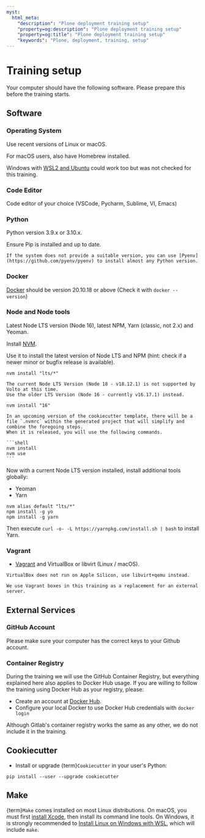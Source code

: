 ```yaml
---
myst:
  html_meta:
    "description": "Plone deployment training setup"
    "property=og:description": "Plone deployment training setup"
    "property=og:title": "Plone deployment training setup"
    "keywords": "Plone, deployment, training, setup"
---
```


# Training setup

Your computer should have the following software.
Please prepare this before the training starts.

## Software

### Operating System

Use recent versions of Linux or macOS.

For macOS users, also have Homebrew installed.

Windows with [WSL2 and Ubuntu](https://ubuntu.com/tutorials/install-ubuntu-on-wsl2-on-windows-10) could work too but was not checked for this training.

### Code Editor

Code editor of your choice (VSCode, Pycharm, Sublime, VI, Emacs)

### Python

Python version 3.9.x or 3.10.x.

Ensure Pip is installed and up to date.

```{tip}
If the system does not provide a suitable version, you can use [Pyenv](https://github.com/pyenv/pyenv) to install almost any Python version.
```

### Docker

[Docker](https://docs.docker.com/get-docker/) should be version 20.10.18 or above (Check it with `docker --version`)

### Node and Node tools

Latest Node LTS version (Node 16), latest NPM, Yarn (classic, not 2.x) and Yeoman.

Install [NVM](https://github.com/nvm-sh/nvm/blob/master/README.md).

Use it to install the latest version of Node LTS and NPM (hint: check if a newer minor or bugfix release is available).

```shell
nvm install "lts/*"
```

```{warning}
The current Node LTS Version (Node 18 - v18.12.1) is not supported by Volto at this time.
Use the older LTS Version (Node 16 - currently v16.17.1) instead.
```

```shell
nvm install "16"
```

````{todo}
In an upcoming version of the cookiecutter template, there will be a file `.nvmrc` within the generated project that will simplify and combine the foregoing steps.
When it is released, you will use the following commands.

```shell
nvm install
nvm use
```

````

Now with a current Node LTS version installed, install additional tools globally:

* Yeoman
* Yarn

```shell
nvm alias default "lts/*"
npm install -g yo
npm install -g yarn
```

Then execute `curl -o- -L https://yarnpkg.com/install.sh | bash` to install Yarn.

### Vagrant

- [Vagrant](https://developer.hashicorp.com/vagrant/downloads) and VirtualBox or libvirt (Linux / macOS).

```{warning}
VirtualBox does not run on Apple Silicon, use libvirt+qemu instead.
```

```{note}
We use Vagrant boxes in this training as a replacement for an external server.
```

## External Services

### GitHub Account

Please make sure your computer has the correct keys to your Github account.

### Container Registry

During the training we will use the GitHub Container Registry, but everything explained here also applies to Docker Hub usage.
If you are willing to follow the training using Docker Hub as your registry, please:

- Create an account at [Docker Hub](https://hub.docker.com/).
- Configure your local Docker to use Docker Hub credentials with `docker login`

Although Gitlab's container registry works the same as any other, we do not include it in the training.

## Cookiecutter

- Install or upgrade {term}`Cookiecutter` in your user's Python:

```shell
pip install --user --upgrade cookiecutter
```

## Make

{term}`Make` comes installed on most Linux distributions.
On macOS, you must first [install Xcode](https://developer.apple.com/xcode/resources/), then install its command line tools.
On Windows, it is strongly recommended to [Install Linux on Windows with WSL](https://learn.microsoft.com/en-us/windows/wsl/install), which will include `make`.

